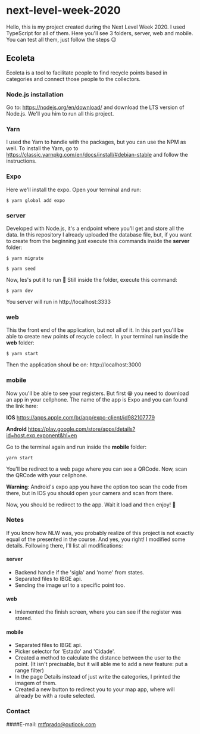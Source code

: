 # next-level-week-2020

Hello, this is my project created during the Next Level Week 2020. I used TypeScript for all of them. Here you'll see 3 folders, server, web and mobile. You can test all them, just follow the steps :wink:

## Ecoleta

Ecoleta is a tool to facilitate people to find recycle points based in categories and connect those people to the collectors.

### Node.js installation

Go to: https://nodejs.org/en/download/ and download the LTS version of Node.js. We'll you him to run all this project.

### Yarn

I used the Yarn to handle with the packages, but you can use the NPM as well.
To install the Yarn, go to https://classic.yarnpkg.com/en/docs/install/#debian-stable and follow the instructions.

### Expo

Here we'll install the expo. Open your terminal and run:

```
$ yarn global add expo
```

### server

Developed with Node.js, it's a endpoint where you'll get and store all the data. In this repository I already uploaded the database file, but, if you want to create from the beginning just execute this commands inside the **server** folder:

```
$ yarn migrate

$ yarn seed
```

Now, les's put it to run :muscle:
Still inside the folder, execute this command:

```
$ yarn dev
```

You server will run in http://localhost:3333

### web

This the front end of the application, but not all of it. In this part you'll be able to create new points of recycle collect.
In your terminal run inside the **web** folder:

```
$ yarn start
```

Then the application shoul be on: http://localhost:3000

### mobile

Now you'll be able to see your registers. But first :grin: you need to download an app in your cellphone. The name of the app is Expo and you can found the link here: 

**IOS** https://apps.apple.com/br/app/expo-client/id982107779

**Android** https://play.google.com/store/apps/details?id=host.exp.exponent&hl=en

Go to the terminal again and run inside the **mobile** folder:

```
yarn start
```

You'll be redirect to a web page where you can see a QRCode. Now, scan the QRCode with your cellphone.

**Warning**: Android's expo app you have the option too scan the code from there, but in IOS you should open your camera and scan from there.

Now, you should be redirect to the app. Wait it load and then enjoy! :tada:

### Notes

If you know how NLW was, you probably realize of this project is not exactly equal of the presented in the course.
And yes, you right! I modified some details. Following there, I'll list all modifications:


#### server

- Backend handle if the 'sigla' and 'nome' from states.
- Separated files to IBGE api.
- Sending the image url to a specific point too.

#### web

- Imlemented the finish screen, where you can see if the register was stored.

#### mobile

- Separated files to IBGE api.
- Picker selector for 'Estado' and 'Cidade'.
- Created a method to calculate the distance between the user to the point. (It isn't precisable, but it will able me to add a new feature: put a range filter)
- In the page Details instead of just write the categories, I printed the imagem of them.
- Created a new button to redirect you to your map app, where will already be with a route selected.

### Contact

####E-mail: mtfprado@outlook.com



